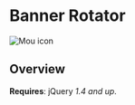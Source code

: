 # Banner Rotator
![Mou icon](http://ebraun.adorama.com/images/bannerRotator.png)

## Overview

**Requires**: jQuery *1.4 and up*.
